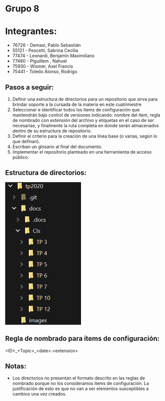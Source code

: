 # Grupo 8
# Integrantes:
- 76726 - Demasi, Pablo Sebastián	
- 55121 - Pescetti, Sabrina Cecilia	
- 77474 - Leonardi, Benjamin Maximiliano	
- 77460 - Piguillem , Nahuel	
- 75930 - Wismer, Axel Francis	
- 75441 - Toledo Alonso, Rodrigo
	
## Pasos a seguir:
1. Definir una estructura de directorios para un repositorio que sirva para brindar soporte a la cursada de la materia en este cuatrimestre
2. Seleccionar e identificar todos los ítems de configuración que mantendrán bajo control de versiones indicando: nombre del ítem, regla de nombrado con extensión del archivo y etiquetas en el caso de ser necesarias, y finalmente la ruta completa en donde serán almacenados dentro de su estructura de repositorio.
3. Definir el criterio para la creación de una línea base (o varias, según lo que definan).
4. Escriban un glosario al final del documento.
5. Implementar el repositorio planteado en una herramienta de acceso público.

## Estructura de directorios:
![alt text][estructura]

[estructura]: https://github.com/ISW-Grupo8/tp2020/blob/master/images/estructura.png_24-04-2020.png "Arbol de directorios"

## Regla de nombrado para ítems de configuración:
\<ID>\_\<Topic>\_\<date>.\<extension>

## Notas: 
- Los directorios no presentan el formato descrito en las reglas de nombrado porque no los consideramos ítems de configuración. 
La justificación de esto es que no van a ser elementos susceptibles a cambios una vez creados.
